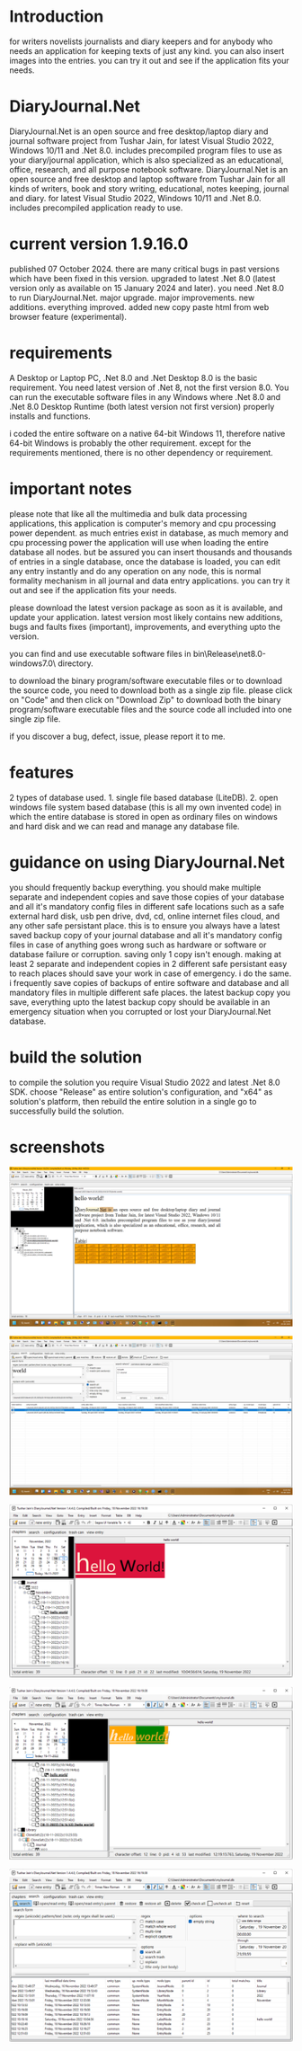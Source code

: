 # Introduction
for writers novelists journalists and diary keepers and for anybody who needs an application for keeping texts of just any kind. you can also insert images into the entries. you can try it out and see if the application fits your needs.

# DiaryJournal.Net
DiaryJournal.Net is an open source and free desktop/laptop diary and journal software project from Tushar Jain, for latest Visual Studio 2022, Windows 10/11 and .Net 8.0. includes precompiled program files to use as your diary/journal application, which is also specialized as an educational, office, research, and all purpose notebook software. DiaryJournal.Net is an open source and free desktop and laptop software from Tushar Jain for all kinds of writers, book and story writing, educational, notes keeping, journal and diary. for latest Visual Studio 2022, Windows 10/11 and .Net 8.0. includes precompiled application ready to use.

# current version 1.9.16.0
published 07 October 2024. there are many critical bugs in past versions which have been fixed in this version. upgraded to latest .Net 8.0 (latest version only as available on 15 January 2024 and later). you need .Net 8.0 to run DiaryJournal.Net. major upgrade. major improvements. new additions. everything improved. added new copy paste html from web browser feature (experimental).

# requirements
A Desktop or Laptop PC, .Net 8.0 and .Net Desktop 8.0 is the basic requirement. You need latest version of .Net 8, not the first version 8.0. You can run the executable software files in any Windows where .Net 8.0 and .Net 8.0 Desktop Runtime (both latest version not first version) properly installs and functions.

i coded the entire software on a native 64-bit Windows 11, therefore native 64-bit Windows is probably the other requirement. except for the requirements mentioned, there is no other dependency or requirement.

# important notes

please note that like all the multimedia and bulk data processing applications, this application is computer's memory and cpu processing power dependent. as much entries exist in database, as much memory and cpu processing power the application will use when loading the entire database all nodes. but be assured you can insert thousands and thousands of entries in a single database, once the database is loaded, you can edit any entry instantly and do any operation on any node, this is normal formality mechanism in all journal and data entry applications. you can try it out and see if the application fits your needs.

please download the latest version package as soon as it is available, and update your application. latest version most likely contains new additions, bugs and faults fixes (important), improvements, and everything upto the version.

you can find and use executable software files in bin\Release\net8.0-windows7.0\ directory.

to download the binary program/software executable files or to download the source code, you need to download both as a single zip file. please click on "Code" and then click on "Download Zip" to download both the binary program/software executable files and the source code all included into one single zip file.

if you discover a bug, defect, issue, please report it to me.

# features
2 types of database used. 1. single file based database (LiteDB). 2. open windows file system based database (this is all my own invented code) in which the entire database is stored in open as ordinary files on windows and hard disk and we can read and manage any database file.

# guidance on using DiaryJournal.Net
you should frequently backup everything. you should make multiple separate and independent copies and save those copies of your database and all it's mandatory config files in different safe locations such as a safe external hard disk, usb pen drive, dvd, cd, online internet files cloud, and any other safe persistant place. this is to ensure you always have a latest saved backup copy of your journal database and all it's mandatory config files in case of anything goes wrong such as hardware or software or database failure or corruption. saving only 1 copy isn't enough. making at least 2 separate and independent copies in 2 different safe persistant easy to reach places should save your work in case of emergency. i do the same. i frequently save copies of backups of entire software and database and all mandatory files in multiple different safe places. the latest backup copy you save, everything upto the latest backup copy should be available in an emergency situation when you corrupted or lost your DiaryJournal.Net database.

# build the solution
to compile the solution you require Visual Studio 2022 and latest .Net 8.0 SDK. choose "Release" as entire solution's configuration, and "x64" as solution's platform, then rebuild the entire solution in a single go to successfully build the solution.

# screenshots
![Alt text](/screenshot7.png?raw=false "DiaryJournal.Net screenshot")

![Alt text](/screenshot8.jpg?raw=false "DiaryJournal.Net screenshot")

![Alt text](/screenshot4.png?raw=false "DiaryJournal.Net screenshot")

![Alt text](/screenshot5.png?raw=false "DiaryJournal.Net screenshot")

![Alt text](/screenshot6.png?raw=false "DiaryJournal.Net screenshot")



